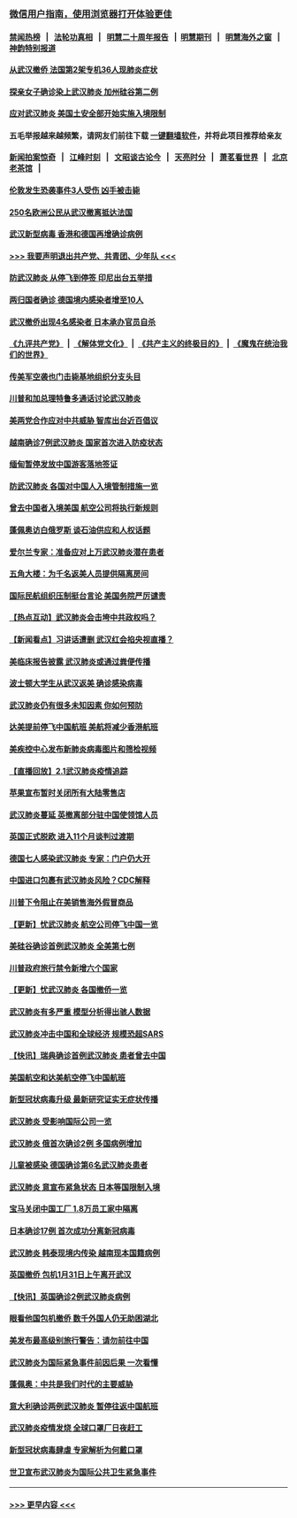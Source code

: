 ### [微信用户指南，使用浏览器打开体验更佳](https://github.com/gfw-breaker/banned-news1/blob/master/indexes/wechat-guide.md?t=0)
#### [禁闻热榜](热点新闻.md?t=0)  &nbsp;&nbsp;|&nbsp;&nbsp; [法轮功真相](https://github.com/gfw-breaker/truth/blob/master/README.md?t=0) &nbsp;&nbsp;|&nbsp;&nbsp; [明慧二十周年报告](https://github.com/gfw-breaker/mh-reports/blob/master/README.md?t=0) &nbsp;&nbsp;|&nbsp;&nbsp;[明慧期刊](https://github.com/gfw-breaker/mh-qikan) &nbsp;&nbsp;|&nbsp;&nbsp; [明慧海外之窗](https://github.com/gfw-breaker/mh-news/blob/master/README.md?t=0) &nbsp;&nbsp;|&nbsp;&nbsp; [神韵特别报道](https://github.com/gfw-breaker/mh-news/blob/master/shenyun.md?t=0)
#### [从武汉撤侨 法国第2架专机36人现肺炎症状](../pages/nsc418/n11841382.md?t=02032101) 
#### [探亲女子确诊染上武汉肺炎 加州硅谷第二例](../pages/nsc418/n11839784.md?t=02032101) 
#### [应对武汉肺炎 美国土安全部开始实施入境限制](../pages/nsc418/n11839729.md?t=02032101) 
#### 五毛举报越来越频繁，请网友们前往下载 [一键翻墙软件](https://github.com/gfw-breaker/ssr-accounts)，并将此项目推荐给亲友
#### [新闻拍案惊奇](https://github.com/gfw-breaker/banned-news1/blob/master/pages/link4.md) &nbsp;&nbsp;|&nbsp;&nbsp; [江峰时刻](https://github.com/gfw-breaker/banned-news1/blob/master/pages/link4.md) &nbsp;&nbsp;|&nbsp;&nbsp; [文昭谈古论今](https://github.com/gfw-breaker/banned-news1/blob/master/pages/link4.md) &nbsp;&nbsp;|&nbsp;&nbsp; [天亮时分](https://github.com/gfw-breaker/banned-news1/blob/master/pages/link4.md) &nbsp;&nbsp;|&nbsp;&nbsp; [萧茗看世界](https://github.com/gfw-breaker/banned-news1/blob/master/pages/link4.md) &nbsp;&nbsp;|&nbsp;&nbsp; [北京老茶馆](https://github.com/gfw-breaker/banned-news1/blob/master/pages/link4.md) &nbsp;&nbsp;|&nbsp;&nbsp; 
#### [伦敦发生恐袭事件3人受伤 凶手被击毙](../pages/nsc418/n11839442.md?t=02032101) 
#### [250名欧洲公民从武汉撤离抵达法国](../pages/nsc418/n11839438.md?t=02032101) 
#### [武汉新型病毒 香港和德国再增确诊病例](../pages/nsc418/n11839381.md?t=02032101) 
#### [>>> 我要声明退出共产党、共青团、少年队 <<<](https://github.com/begood0513/goodnews/blob/master/quit/letter.md) 
#### [防武汉肺炎 从停飞到停签 印尼出台五举措](../pages/nsc418/n11839282.md?t=02032101) 
#### [两归国者确诊 德国境内感染者增至10人](../pages/nsc418/n11839164.md?t=02032101) 
#### [武汉撤侨出现4名感染者 日本承办官员自杀](../pages/nsc418/n11839044.md?t=02032101) 
#### [《九评共产党》](https://github.com/begood0513/9ping.md/blob/master/README.md) &nbsp;|&nbsp; [《解体党文化》](../../../../jtdwh.md/blob/master/README.md)  &nbsp;|&nbsp; [《共产主义的终极目的》](../../../../gczydzjmd.md/blob/master/README.md) &nbsp;|&nbsp; [《魔鬼在统治我们的世界》](../../../../mgztzwmdsj.md/blob/master/README.md) 
#### [传美军空袭也门击毙基地组织分支头目](../pages/nsc418/n11839210.md?t=02032101) 
#### [川普和加总理特鲁多通话讨论武汉肺炎](../pages/nsc418/n11839128.md?t=02032101) 
#### [美两党合作应对中共威胁 智库出台近百倡议](../pages/nsc418/n11838437.md?t=02032101) 
#### [越南确诊7例武汉肺炎 国家首次进入防疫状态](../pages/nsc418/n11838860.md?t=02032101) 
#### [缅甸暂停发放中国游客落地签证](../pages/nsc418/n11838730.md?t=02032101) 
#### [防武汉肺炎 各国对中国人入境管制措施一览](../pages/nsc418/n11838726.md?t=02032101) 
#### [曾去中国者入境美国 航空公司将执行新规则](../pages/nsc418/n11838375.md?t=02032101) 
#### [蓬佩奥访白俄罗斯 谈石油供应和人权话题](../pages/nsc418/n11838242.md?t=02032101) 
#### [爱尔兰专家：准备应对上万武汉肺炎潜在患者](../pages/nsc418/n11837978.md?t=02032101) 
#### [五角大楼：为千名返美人员提供隔离房间](../pages/nsc418/n11837831.md?t=02032101) 
#### [国际民航组织压制挺台言论 美国务院严厉谴责](../pages/nsc418/n11837791.md?t=02032101) 
#### [【热点互动】武汉肺炎会击垮中共政权吗？](../pages/nsc418/n11837779.md?t=02032101) 
#### [【新闻看点】习讲话遭删 武汉红会掐央视直播？](../pages/nsc418/n11837573.md?t=02032101) 
#### [美临床报告披露 武汉肺炎或通过粪便传播](../pages/nsc418/n11837626.md?t=02032101) 
#### [波士顿大学生从武汉返美 确诊感染病毒](../pages/nsc418/n11837580.md?t=02032101) 
#### [武汉肺炎仍有很多未知因素 你如何预防](../pages/nsc418/n11837666.md?t=02032101) 
#### [达美提前停飞中国航班 美航将减少香港航班](../pages/nsc418/n11837649.md?t=02032101) 
#### [美疾控中心发布新肺炎病毒图片和筛检视频](../pages/nsc418/n11837491.md?t=02032101) 
#### [【直播回放】2.1武汉肺炎疫情追踪](../pages/nsc418/n11837232.md?t=02032101) 
#### [苹果宣布暂时关闭所有大陆零售店](../pages/nsc418/n11837097.md?t=02032101) 
#### [武汉肺炎蔓延 英撤离部分驻中国使领馆人员](../pages/nsc418/n11837061.md?t=02032101) 
#### [英国正式脱欧 进入11个月谈判过渡期](../pages/nsc418/n11836911.md?t=02032101) 
#### [德国七人感染武汉肺炎 专家：门户仍大开](../pages/nsc418/n11836344.md?t=02032101) 
#### [中国进口包裹有武汉肺炎风险？CDC解释](../pages/nsc418/n11836321.md?t=02032101) 
#### [川普下令阻止在美销售海外假冒商品](../pages/nsc418/n11836261.md?t=02032101) 
#### [【更新】忧武汉肺炎 航空公司停飞中国一览](../pages/nsc418/n11835931.md?t=02032101) 
#### [美硅谷确诊首例武汉肺炎 全美第七例](../pages/nsc418/n11836093.md?t=02032101) 
#### [川普政府旅行禁令新增六个国家](../pages/nsc418/n11836083.md?t=02032101) 
#### [【更新】忧武汉肺炎 各国撤侨一览](../pages/nsc418/n11835673.md?t=02032101) 
#### [武汉肺炎有多严重 模型分析得出骇人数据](../pages/nsc418/n11835829.md?t=02032101) 
#### [武汉肺炎冲击中国和全球经济 规模恐超SARS](../pages/nsc418/n11835652.md?t=02032101) 
#### [【快讯】瑞典确诊首例武汉肺炎 患者曾去中国](../pages/nsc418/n11835675.md?t=02032101) 
#### [美国航空和达美航空停飞中国航班](../pages/nsc418/n11835567.md?t=02032101) 
#### [新型冠状病毒升级 最新研究证实无症状传播](../pages/nsc418/n11835589.md?t=02032101) 
#### [武汉肺炎 受影响国际公司一览](../pages/nsc418/n11835538.md?t=02032101) 
#### [武汉肺炎 俄首次确诊2例 多国病例增加](../pages/nsc418/n11835295.md?t=02032101) 
#### [儿童被感染 德国确诊第6名武汉肺炎患者](../pages/nsc418/n11835338.md?t=02032101) 
#### [武汉肺炎 意宣布紧急状态 日本等国限制入境](../pages/nsc418/n11835062.md?t=02032101) 
#### [宝马关闭中国工厂 1.8万员工家中隔离](../pages/nsc418/n11835128.md?t=02032101) 
#### [日本确诊17例 首次成功分离新冠病毒](../pages/nsc418/n11834975.md?t=02032101) 
#### [武汉肺炎 韩泰现境内传染 越南现本国籍病例](../pages/nsc418/n11834857.md?t=02032101) 
#### [英国撤侨 包机1月31日上午离开武汉](../pages/nsc418/n11834808.md?t=02032101) 
#### [【快讯】英国确诊2例武汉肺炎病例](../pages/nsc418/n11834824.md?t=02032101) 
#### [眼看他国包机撤侨 数千外国人仍无助困湖北](../pages/nsc418/n11834010.md?t=02032101) 
#### [美发布最高级别旅行警告：请勿前往中国](../pages/nsc418/n11834038.md?t=02032101) 
#### [武汉肺炎为国际紧急事件前因后果 一次看懂](../pages/nsc418/n11833893.md?t=02032101) 
#### [蓬佩奥：中共是我们时代的主要威胁](../pages/nsc418/n11833434.md?t=02032101) 
#### [意大利确诊两例武汉肺炎 暂停往返中国航班](../pages/nsc418/n11833483.md?t=02032101) 
#### [武汉肺炎疫情发烧 全球口罩厂日夜赶工](../pages/nsc418/n11833528.md?t=02032101) 
#### [新型冠状病毒肆虐 专家解析为何戴口罩](../pages/nsc418/n11833332.md?t=02032101) 
#### [世卫宣布武汉肺炎为国际公共卫生紧急事件](../pages/nsc418/n11833455.md?t=02032101) 

----
#### [ >>> 更早内容 <<< ](../indexes/nsc418-earlier.md)
